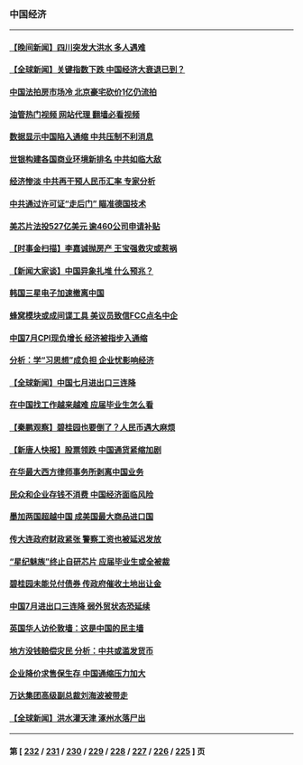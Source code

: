 ### 中国经济
---
#### [【晚间新闻】四川突发大洪水 多人遇难](../../pages/ncid283/n14051390.md?08102045) 
#### [【全球新闻】关键指数下跌 中国经济大衰退已到？](../../pages/ncid283/n14051391.md?08102045) 
#### [中国法拍房市场冷 北京豪宅砍价1亿仍流拍](../../pages/ncid283/n14051272.md?08102045) 
#### [油管热门视频 网站代理 翻墙必看视频](http://138.2.39.72:81/youtube.html?epic-marker?08102045)
#### [数据显示中国陷入通缩 中共压制不利消息](../../pages/ncid283/n14051266.md?08102045) 
#### [世银构建各国商业环境新排名 中共如临大敌](../../pages/ncid283/n14051338.md?08102045) 
#### [经济惨淡 中共再干预人民币汇率 专家分析](../../pages/ncid283/n14051011.md?08102045) 
#### [中共通过许可证“走后门” 瞄准德国技术](../../pages/ncid283/n14051063.md?08102045) 
#### [美芯片法投527亿美元 逾460公司申请补贴](../../pages/ncid283/n14051031.md?08102045) 
#### [【时事金扫描】李嘉诚抛房产 王宝强救灾或惹祸](../../pages/ncid283/n14050977.md?08102045) 
#### [【新闻大家谈】中国异象扎堆 什么预兆？](../../pages/ncid283/n14050990.md?08102045) 
#### [韩国三星电子加速撤离中国](../../pages/ncid283/n14050844.md?08102045) 
#### [蜂窝模块或成间谍工具 美议员致信FCC点名中企](../../pages/ncid283/n14050867.md?08102045) 
#### [中国7月CPI现负增长 经济被指步入通缩](../../pages/ncid283/n14050797.md?08102045) 
#### [分析：学“习思想”成负担 企业忧影响经济](../../pages/ncid283/n14050734.md?08102045) 
#### [【全球新闻】中国七月进出口三连降](../../pages/ncid283/n14050709.md?08102045) 
#### [在中国找工作越来越难 应届毕业生怎么看](../../pages/ncid283/n14050448.md?08102045) 
#### [【秦鹏观察】碧桂园也要倒了？人民币遇大麻烦](../../pages/ncid283/n14050406.md?08102045) 
#### [【新唐人快报】股票领跌 中国通货紧缩加剧](../../pages/ncid283/n14050411.md?08102045) 
#### [在华最大西方律师事务所剥离中国业务](../../pages/ncid283/n14050425.md?08102045) 
#### [民众和企业存钱不消费 中国经济面临风险](../../pages/ncid283/n14050401.md?08102045) 
#### [墨加两国超越中国 成美国最大商品进口国](../../pages/ncid283/n14050403.md?08102045) 
#### [传大连政府财政紧张 警察工资也被延迟发放](../../pages/ncid283/n14050370.md?08102045) 
#### [“星纪魅族”终止自研芯片 应届毕业生或全被裁](../../pages/ncid283/n14050273.md?08102045) 
#### [碧桂园未能兑付债券 传政府催收土地出让金](../../pages/ncid283/n14050227.md?08102045) 
#### [中国7月进出口三连降 弱外贸状态恐延续](../../pages/ncid283/n14050114.md?08102045) 
#### [英国华人访伦敦墙：这是中国的民主墙](../../pages/ncid283/n14050205.md?08102045) 
#### [地方没钱赔偿灾民 分析：中共或滥发货币](../../pages/ncid283/n14049220.md?08102045) 
#### [企业降价求售保生存 中国通缩压力加大](../../pages/ncid283/n14050040.md?08102045) 
#### [万达集团高级副总裁刘海波被带走](../../pages/ncid283/n14049941.md?08102045) 
#### [【全球新闻】洪水灌天津 涿州水落尸出](../../pages/ncid283/n14049980.md?08102045) 

---
#### 第 [ [232](./232.md?08102045) / [231](./231.md?08102045) / [230](./230.md?08102045) / [229](./229.md?08102045) / [228](./228.md?08102045) / [227](./227.md?08102045) / [226](./226.md?08102045) / [225](./225.md?08102045) ] 页
